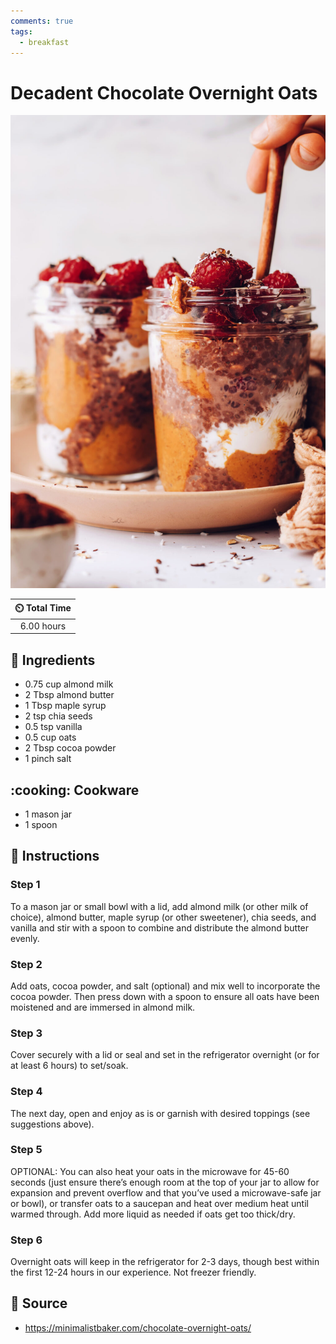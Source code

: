 ```yaml
---
comments: true
tags:
  - breakfast
---
```

# Decadent Chocolate Overnight Oats

![Decadent Chocolate Overnight Oats](../assets/images/decadent-chocolate-overnight-oats.jpg)

| :timer_clock: Total Time |
|:-----------------------: |
| 6.00 hours |

## :salt: Ingredients

- 0.75 cup almond milk
- 2 Tbsp almond butter
- 1 Tbsp maple syrup
- 2 tsp chia seeds
- 0.5 tsp vanilla
- 0.5 cup oats
- 2 Tbsp cocoa powder
- 1 pinch salt

## :cooking: Cookware

- 1 mason jar
- 1 spoon

## :pencil: Instructions

### Step 1

To a mason jar or small bowl with a lid, add almond milk (or other milk of choice), almond butter, maple syrup (or other
sweetener), chia seeds, and vanilla and stir with a spoon to combine and distribute the almond butter evenly.

### Step 2

Add oats, cocoa powder, and salt (optional) and mix well to incorporate the cocoa powder. Then press down with a spoon
to ensure all oats have been moistened and are immersed in almond milk.

### Step 3

Cover securely with a lid or seal and set in the refrigerator overnight (or for at least 6 hours) to set/soak.

### Step 4

The next day, open and enjoy as is or garnish with desired toppings (see suggestions above).

### Step 5

OPTIONAL: You can also heat your oats in the microwave for 45-60 seconds (just ensure there’s enough room at the top
of your jar to allow for expansion and prevent overflow and that you’ve used a microwave-safe jar or bowl), or
transfer oats to a saucepan and heat over medium heat until warmed through. Add more liquid as needed if oats get too
thick/dry.

### Step 6

Overnight oats will keep in the refrigerator for 2-3 days, though best within the first 12-24 hours in our experience.
Not freezer friendly.

## :link: Source

- <https://minimalistbaker.com/chocolate-overnight-oats/>
